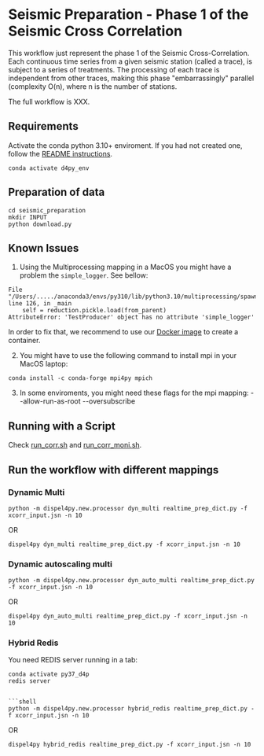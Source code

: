 # Seismic Preparation - Phase 1 of the Seismic Cross Correlation 

This workflow just represent the phase 1 of the Seismic Cross-Correlation. Each continuous time series from a given seismic station (called a trace), is subject to a series of treatments. The processing of each trace is independent from other traces, making this phase "embarrassingly" parallel (complexity O(n), where n is the number of stations. 

The full workflow is XXX. 


## Requirements


Activate the conda python 3.10+ enviroment. If you had not created one, follow the [README instructions](https://github.com/StreamingFlow/d4py/tree/main).

```
conda activate d4py_env
```

## Preparation of data

```shell
cd seismic_preparation
mkdir INPUT
python download.py
```

## Known Issues

1. Using the Multiprocessing mapping in a MacOS you might have a problem the `simple_logger`. See bellow:

```
File "/Users/...../anaconda3/envs/py310/lib/python3.10/multiprocessing/spawn.py", line 126, in _main
    self = reduction.pickle.load(from_parent)
AttributeError: 'TestProducer' object has no attribute 'simple_logger'
```

In order to fix that, we recommend to use our [Docker image](https://github.com/StreamingFlow/d4py/tree/main) to create a container.

2. You might have to use the following command to install mpi in your MacOS laptop:
```
conda install -c conda-forge mpi4py mpich
```
3. In some enviroments, you might need these flags for the mpi mapping: --allow-run-as-root --oversubscribe

## Running with a Script

Check [run_corr.sh](./run_corr.sh) and [run_corr_moni.sh](./run_corr_moni.sh).

## Run the workflow with different mappings

### Dynamic Multi
```shell
python -m dispel4py.new.processor dyn_multi realtime_prep_dict.py -f xcorr_input.jsn -n 10
```
OR

```shell
dispel4py dyn_multi realtime_prep_dict.py -f xcorr_input.jsn -n 10 
```


### Dynamic autoscaling multi
```shell
python -m dispel4py.new.processor dyn_auto_multi realtime_prep_dict.py -f xcorr_input.jsn -n 10
```
OR

```shell
dispel4py dyn_auto_multi realtime_prep_dict.py -f xcorr_input.jsn -n 10 
```

### Hybrid Redis

You need REDIS server running in a tab:

```shell
conda activate py37_d4p
redis server


```shell
python -m dispel4py.new.processor hybrid_redis realtime_prep_dict.py -f xcorr_input.jsn -n 10
```

OR
```
dispel4py hybrid_redis realtime_prep_dict.py -f xcorr_input.jsn -n 10
```

